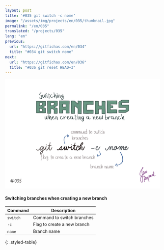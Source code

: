 ```yaml
---
layout: post
title: '#035 git switch -c nome'
image: "/assets/img/projects/en/035/thumbnail.jpg"
permalink: "/en/035"
translated: "/projects/035"
lang: "en"
previous:
  url: "https://gitfichas.com/en/034"
  title: "#034 git switch nome"
next:
  url: "https://gitfichas.com/en/036"
  title: "#036 git reset HEAD~3"
---
```


<img alt="To create a new branch and then switch to this new branch with the command git switch -c name" src="/assets/img/projects/en/035/full.jpg">

#### Switching branches when creating a new branch

| Command | Description |
|---------|-------------|
| `switch` | Command to switch branches |
| `-c` | Flag to create a new branch |
| `name` | Branch name |
{: .styled-table}

<br>

<!--
You might also be interested in reading this article:

<a href="https://jtemporal.com/criando-um-novo-branch-e-mudando-pra-ele-com-um-comando/">
  <strong>Criando um novo branch e mudando pra ele com apenas um comando</strong>
</a>
-->
